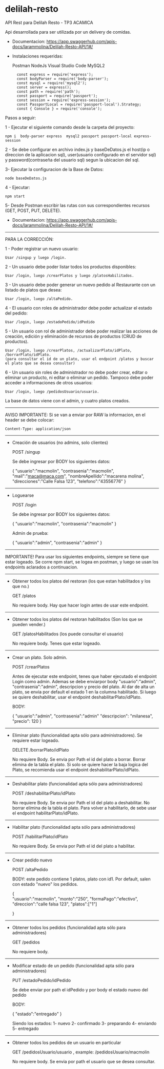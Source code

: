 # delilah-resto
API Rest para Delilah Resto - TP3 ACAMICA

Api desarrollada para ser utilizada por un delivery de comidas.
* Documentacion: https://app.swaggerhub.com/apis-docs/larammolina/Delilah-Resto-API/1#/

* Instalaciones requeridas:

    Postman
    NodeJs
    Visual Studio Code
    MySQL2
		
		const express = require('express');
		const bodyParser = require('body-parser');
		const mysql = require('mysql2');
		const server = express();
		const path = require('path');
		const passport = require('passport');
		const session = require('express-session');
		const PassportLocal = require('passport-local').Strategy;
		const { Console } = require('console');

		

Pasos a seguir:

1 - Ejecutar el siguiente comando desde la carpeta del proyecto:

	npm i  body-parser express  mysql2 passport passport-local express-session

2 - Se debe configurar en archivo index.js y baseDeDatos.js el host(ip o direccion de la aplicacion sql), user(usuario configurado en el servidor sql) y password(contraseña del usuario sql) segun la ubicacion del sql.

3- Ejecutar la configuracion de la Base de Datos:

	node baseDeDatos.js

4 - Ejecutar:

	npm start

5- Desde Postman escribir las rutas con sus correspondientes recursos (GET, POST, PUT, DELETE).

* Documentacion: https://app.swaggerhub.com/apis-docs/larammolina/Delilah-Resto-API/1#/

---------
PARA LA CORRECCIÓN:

1 - Poder registrar un nuevo usuario: 

	Usar /singup y luego /login.
	
2 - Un usuario debe poder listar todos los productos disponibles:
	
	Usar /login, luego /crearPlatos y luego /platosHabilitados.
	
3 - Un usuario debe poder generar un nuevo pedido al Restaurante con un listado de platos que desea:
	
	Usar /login, luego /altaPedido.
	
4 - El usuario con roles de administrador debe poder actualizar el estado del pedido:

	Usar /login, luego /estadoPedido/idPedido 
	
5 - Un usuario con rol de administrador debe poder realizar las acciones de creación, edición y eliminación de recursos de productos (CRUD de productos).

	Usar /login, luego /crearPlatos, /actualizarPlato/idPlato, /borrarPlato/idPlato. 
	(para consultar el id de un plato, usar el endpoint /platos y buscar el plato que se desea consultar)
	
6 - Un usuario sin roles de administrador no debe poder crear, editar o eliminar un producto, ni editar o eliminar un pedido. Tampoco debe poder acceder a informaciones de otros usuarios:

	Usar /login, luego /pedidosUsuario/usuario.
	

La base de datos viene con el admin, y cuatro platos creados.


---------
AVISO IMPORTANTE: Si se van a enviar por RAW la informacion, en el header se debe colocar:

	Content-Type: application/json
---------

* Creación de usuarios (no admins, solo clientes)

	POST /singup 

	Se debe ingresar por BODY los siguientes datos:

	{
	  "usuario":"macmolin",
	  "contrasenia":"macmolin",
	  "mail":"maca@maca.com",
	  "nombreApellido":"macarena molina",
	  "direcciones":"Calle Falsa 123",
	  "telefono":"43556776"
	}

---------

* Loguearse

	POST /login

	Se debe ingresar por BODY los siguientes datos:

	{
	  "usuario":"macmolin",
	  "contrasenia":"macmolin"
	}


	Admin de prueba:

	{
	   "usuario":"admin",
	   "contrasenia":"admin"
	}

---------

IMPORTANTE!
Para usar los siguientes endpoints, siempre se tiene que estar logeado. 
Se corre npm start, se logea en postman, y luego se usan los endpoints aclarados a continuacion.

---------

* Obtener todos los platos del restoran (los que estan habilitados y los que no.)

	GET /platos

	No requiere body. Hay que hacer login antes de usar este endpoint.

---------

* Obtener todos los platos del restoran habilitados (Son los que se pueden vender.)
		
	GET /platosHabilitados (los puede consultar el usuario)

	No requiere body. Tenes que estar logeado.

---------

* Crear un plato. Solo admin.

	POST /crearPlatos

	Antes de ejecutar este endpoint, tenes que haber ejecutado el endpoint Login como admin. 
	Ademas se debe enviarpor body "usuario":"admin", "contrasenia":"admin", descripcion y precio del plato.
	Al dar de alta un plato, se envia por default el estado 1 en la columna habilitado. 
	Si luego se quiere deshabilitar, usar el endpoint deshabilitarPlato/idPlato.

	BODY:

	{
	   "usuario":"admin",
	   "contrasenia":"admin"
	   "descripcion": "milanesa",
	   "precio": 120
	}

---------
    
* Eliminar plato (funcionalidad apta sólo para administradores). Se requiere estar logeado.

	DELETE /borrarPlato/idPlato

	No requiere Body. Se envia por Path el id del plato a borrar. 
	Borrar elimina de la tabla el plato. 
	Si solo se quiere hacer la baja logica del Plato, se recomienda usar el endpoint deshabilitarPlato/idPlato.

---------

* Deshabilitar plato (funcionalidad apta sólo para administradores)

	POST /deshabilitarPlato/idPlato

	No requiere Body. Se envia por Path el id del plato a deshabilitar. 
	No borrar elimina de la tabla el plato. 
	Para volver a habilitarlo, de sebe usar el endpoint habilitarPlato/idPlato.

---------

* Habilitar plato (funcionalidad apta sólo para administradores)

	POST /habilitarPlato/idPlato

	No requiere Body. Se envia por Path el id del plato a habilitar. 

---------

* Crear pedido nuevo

	POST /altaPedido

	BODY: este pedido contiene 1 platos, plato con id1. Por default, salen con estado "nuevo" los pedidos.

	{	
	   "usuario":"macmolin",
		 "monto":"250",
		 "formaPago":"efectivo",
		 "direccion":"calle falsa 123",
	   	"platos":["1"]

	 }

---------

* Obtener todos los pedidos (funcionalidad apta sólo para administradores)

	GET /pedidos

	No requiere body.

---------

* Modificar estado de un pedido (funcionalidad apta sólo para administradores)

	PUT /estadoPedido/idPedido

	Se debe enviar por path el idPedido y por body el estado nuevo del pedido
	
	BODY:

	{
	   "estado":"entregado"
	}

	Siendo los estados: 1- nuevo 2- confirmado 3- preparando 4- enviando 5- entregado

---------

* Obtener todos los pedidos de un usuario en particular 
	
	GET /pedidosUsuario/usuario , example: /pedidosUsuario/macmolin

	No requiere body. Se envia por path el usuario que se desea consultar.
